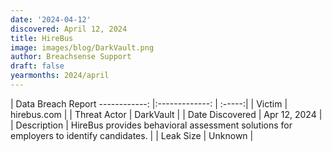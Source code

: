 ```yaml
---
date: '2024-04-12'
discovered: April 12, 2024
title: HireBus
image: images/blog/DarkVault.png
author: Breachsense Support
draft: false
yearmonths: 2024/april
---
```



| Data Breach Report
------------:     |:-------------:    | :-----:|
| Victim      | hirebus.com      | 
| Threat Actor      | DarkVault      | 
| Date Discovered      | Apr 12, 2024      | 
| Description      | HireBus provides behavioral assessment solutions for employers to identify candidates.      | 
| Leak Size      | Unknown      | 

